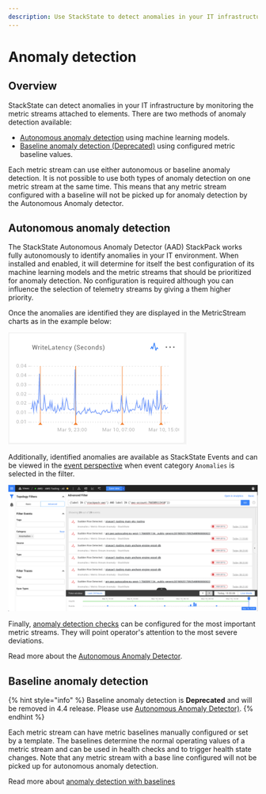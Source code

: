 ```yaml
---
description: Use StackState to detect anomalies in your IT infrastructure
---
```


# Anomaly detection

## Overview

StackState can detect anomalies in your IT infrastructure by monitoring the metric streams attached to elements. There are two methods of anomaly detection available:

* [Autonomous anomaly detection](anomaly-detection.md#autonomous-anomaly-detection) using machine learning models.
* [Baseline anomaly detection \(Deprecated\)](anomaly-detection.md#baseline-anomaly-detection) using configured metric baseline values.

Each metric stream can use either autonomous or baseline anomaly detection. It is not possible to use both types of anomaly detection on one metric stream at the same time. This means that any metric stream configured with a baseline will not be picked up for anomaly detection by the Autonomous Anomaly detector.

## Autonomous anomaly detection

The StackState Autonomous Anomaly Detector (AAD) StackPack works fully autonomously to identify anomalies in your IT environment. When installed and enabled, it will determine for itself the best configuration of its machine learning models and the metric streams that should be prioritized for anomaly detection. No configuration is required although you can influence the selection of telemetry streams by giving a them higher priority.

Once the anomalies are identified they are displayed in the MetricStream charts as in the example below:

![Anomaly example](../../.gitbook/assets/anomaly-chart-write-latency.png)

Additionally, identified anomalies are available as StackState Events and can be viewed in the [event perspective](../../use/views/events_perspective.md) when event category `Anomalies` is selected in the filter.

![Anomaly events](../../.gitbook/assets/anomaly-events-in-events-perspective.png)

Finally, [anomaly detection checks](../health-state-and-event-notifications/anomaly-detection-checks.md) can be configured for the most important metric streams. They will point operator's attention to the most severe deviations.

Read more about the [Autonomous Anomaly Detector](../../stackpacks/add-ons/aad.md).

## Baseline anomaly detection

{% hint style="info" %}
Baseline anomaly detection is **Deprecated** and will be removed in 4.4 release. Please use [Autonomous Anomaly Detector)](anomaly-detection.md#autonomous-anomaly-detection).
{% endhint %}

Each metric stream can have metric baselines manually configured or set by a template. The baselines determine the normal operating values of a metric stream and can be used in health checks and to trigger health state changes. Note that any metric stream with a base line configured will not be picked up for autonomous anomaly detection.

Read more about [anomaly detection with baselines](../health-state-and-event-notifications/anomaly-detection-with-baselines.md)

